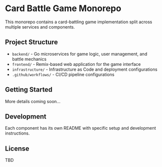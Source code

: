 # Card Battle Game Monorepo

This monorepo contains a card-battling game implementation split across multiple services and components.

## Project Structure

- `backend/` - Go microservices for game logic, user management, and battle mechanics
- `frontend/` - Remix-based web application for the game interface
- `infrastructure/` - Infrastructure as Code and deployment configurations
- `.github/workflows/` - CI/CD pipeline configurations

## Getting Started

More details coming soon...

## Development

Each component has its own README with specific setup and development instructions.

## License

TBD
